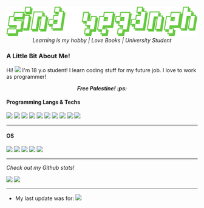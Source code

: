 <p align="center">
  <img src="./img/sina-yeganeh.png">
  <br>
  <i>Learning is my hobby | Love Books | University Student</i>
</p>

### A Little Bit About Me!
Hi! <img src="https://raw.githubusercontent.com/aemmadi/aemmadi/master/wave.gif" height="15"> I'm 18 y.o student! I learn coding stuff for my future job. I love to work as programmer!

<p align="center">
  <i><b>Free Palestine! :ps:</b></i>
</p>

#### Programming Langs & Techs

<img src="https://img.shields.io/badge/Python-3776AB?style=for-the-badge&logo=python&logoColor=white"> <img src="https://img.shields.io/badge/HTML5-E34F26?style=for-the-badge&logo=html5&logoColor=white">
<img src="https://img.shields.io/badge/CSS3-1572B6?style=for-the-badge&logo=css3&logoColor=white">
<img src="https://img.shields.io/badge/Atom-66595C?style=for-the-badge&logo=Atom&logoColor=white">
<img src="https://img.shields.io/badge/sublime_text-%23575757.svg?&style=for-the-badge&logo=sublime-text&logoColor=important">
<img src="https://img.shields.io/badge/Visual_Studio_Code-0078D4?style=for-the-badge&logo=visual%20studio%20code&logoColor=white">
<img src="https://img.shields.io/badge/LibreOffice-%2318A303?style=for-the-badge&logo=LibreOffice&logoColor=white">
<img src="https://img.shields.io/badge/GNU%20Bash-4EAA25?style=for-the-badge&logo=GNU%20Bash&logoColor=white">
<img src="https://img.shields.io/badge/Google_chrome-4285F4?style=for-the-badge&logo=Google-chrome&logoColor=white">
<img src="https://img.shields.io/badge/Firefox_Browser-FF7139?style=for-the-badge&logo=Firefox-Browser&logoColor=white">

<hr>

#### OS
<img src="https://img.shields.io/badge/Debian-A81D33?style=for-the-badge&logo=debian&logoColor=white"> <img src="https://img.shields.io/badge/Deepin-007CFF?style=for-the-badge&logo=deepin&logoColor=white">
<img src="https://img.shields.io/badge/Kali_Linux-557C94?style=for-the-badge&logo=kali-linux&logoColor=white">
<img src="https://img.shields.io/badge/Ubuntu-E95420?style=for-the-badge&logo=ubuntu&logoColor=white">
<img src="https://img.shields.io/badge/Windows-0078D6?style=for-the-badge&logo=windows&logoColor=white">

<hr>

<i>Check out my Github stats!</i>

<img src="https://github-readme-stats.vercel.app/api?username=sina-yeganeh&theme=blue-green">

<img src="https://github-readme-stats.vercel.app/api/top-langs/?username=sina-yeganeh&theme=blue-green">

<hr>

- My last update was for: <img src="https://img.shields.io/github/last-commit/sina-yeganeh/sina-yeganeh.svg">
